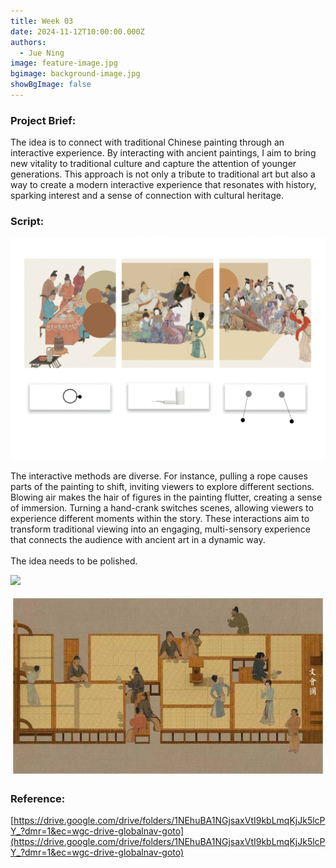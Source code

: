 ```yaml
---
title: Week 03
date: 2024-11-12T10:00:00.000Z
authors:
  - Jue Ning
image: feature-image.jpg
bgimage: background-image.jpg
showBgImage: false
---
```

### Project Brief:

The idea is to connect with traditional Chinese painting through an interactive experience. By interacting with ancient paintings, I aim to bring new vitality to traditional culture and capture the attention of younger generations. This approach is not only a tribute to traditional art but also a way to create a modern interactive experience that resonates with history, sparking interest and a sense of connection with cultural heritage.

### Script:

![](screen-shot-2024-11-12-at-13.28.44.png)

The interactive methods are diverse. For instance, pulling a rope causes parts of the painting to shift, inviting viewers to explore different sections. Blowing air makes the hair of figures in the painting flutter, creating a sense of immersion. Turning a hand-crank switches scenes, allowing viewers to experience different moments within the story. These interactions aim to transform traditional viewing into an engaging, multi-sensory experience that connects the audience with ancient art in a dynamic way.\
\
The idea needs to be polished.

![](paiting-2.gif)

![](paiting1.jpg)



### Reference:

[https://drive.google.com/drive/folders/1NEhuBA1NGjsaxVtI9kbLmqKjJk5lcPY_?dmr=1&ec=wgc-drive-globalnav-goto](https://drive.google.com/drive/folders/1NEhuBA1NGjsaxVtI9kbLmqKjJk5lcPY_?dmr=1&ec=wgc-drive-globalnav-goto)

[](https://drive.google.com/drive/folders/1NEhuBA1NGjsaxVtI9kbLmqKjJk5lcPY_?dmr=1&ec=wgc-drive-globalnav-goto)

[](https://drive.google.com/drive/folders/1NEhuBA1NGjsaxVtI9kbLmqKjJk5lcPY_?dmr=1&ec=wgc-drive-globalnav-goto)
